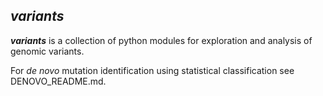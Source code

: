 ## *variants*

**_variants_** is a collection of python modules for exploration and analysis
of genomic variants.

For *de novo* mutation identification using statistical classification see
DENOVO_README.md.
